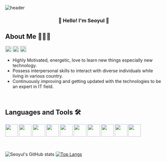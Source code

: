 
![header](https://capsule-render.vercel.app/api?type=waving&color=gradient&height=180&section=header&text=HASEOYUL(Erin)&desc=Frontend%20Developer&fontSize=40&fontAlignY=30&animation=fadeIn&descAlignY=60)
<h3 align="center">👋 Hello! I'm Seoyul 👋</h3>

## About Me 👩🏻‍💻  
<p>
<a href="www.linkedin.com/in/erinhsy" target="blank"><img src="https://img.icons8.com/fluency/48/000000/linkedin.png" alt="Erin" height="20" width="20"  /></a>
<a href="seoyul@gmail.com" target="blank"><img src="https://img.icons8.com/color/48/000000/gmail--v1.png" alt="Erin" height="20" width="20" /></a>
<a href="https://velog.io/@seoyul0203" target="blank"><img src="https://img.icons8.com/external-itim2101-flat-itim2101/64/000000/external-blog-copywriting-itim2101-flat-itim2101.png" alt="Erin" height="20" width="20"  /></a>
</p>

- Highly Motivated, energetic, love to learn new things especially new technology.
- Possess interpersonal skills to interact with diverse individuals while living in various country. 
- Continuously improving and getting updated with the technologies to be an expert in IT field. 


<br>

## Languages and Tools 🛠


<p>
<img src="https://cdn.jsdelivr.net/gh/devicons/devicon/icons/html5/html5-plain.svg" width="40" height="40"/>
<img src="https://cdn.jsdelivr.net/gh/devicons/devicon/icons/css3/css3-plain.svg" width="40" height="40"/>
<img src="https://cdn.jsdelivr.net/gh/devicons/devicon/icons/javascript/javascript-plain.svg" width="40" height="40"/>
<img src="https://cdn.jsdelivr.net/gh/devicons/devicon/icons/react/react-original.svg" width="40" height="40"/>
<img src="https://cdn.jsdelivr.net/gh/devicons/devicon/icons/nextjs/nextjs-original.svg" width="40" height="40"/>
<img src="https://cdn.jsdelivr.net/gh/devicons/devicon/icons/sass/sass-original.svg" width="40" height="40"/>
<img src="https://cdn.jsdelivr.net/gh/devicons/devicon/icons/jira/jira-plain.svg" width="40" height="40"/>
<img src="https://cdn.jsdelivr.net/gh/devicons/devicon/icons/trello/trello-plain.svg" width="40" height="40"/>
<img src="https://cdn.jsdelivr.net/gh/devicons/devicon/icons/git/git-plain.svg" width="40" height="40"/>
<img src="https://cdn.jsdelivr.net/gh/devicons/devicon/icons/github/github-original.svg" width="40" height="40"/>
</p>


<br>

<!-- status bar -->
![Seoyul's GitHub stats](https://github-readme-stats.vercel.app/api?username=ErinSY&show_icons=true&theme=highcontrast)
  [![Top Langs](https://github-readme-stats.vercel.app/api/top-langs/?username=ErinSY&layout=compact&theme=vue&hide_border=true&langs_count=5)](https://github.com/anuraghazra/github-readme-stats)
  
